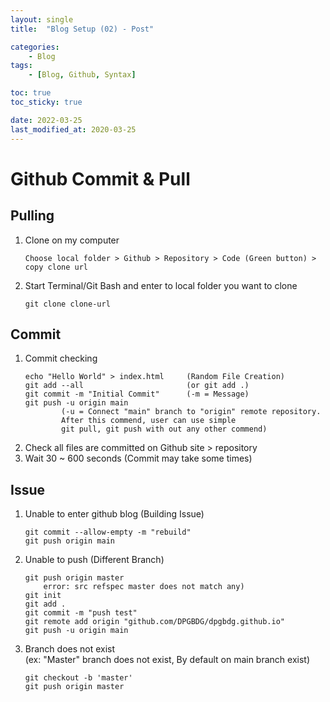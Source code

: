 ```yaml
---
layout: single
title:  "Blog Setup (02) - Post"

categories:
    - Blog
tags:
    - [Blog, Github, Syntax]

toc: true
toc_sticky: true

date: 2022-03-25
last_modified_at: 2020-03-25
---
```



# Github Commit & Pull
## Pulling  
1. Clone on my computer   
    ```
    Choose local folder > Github > Repository > Code (Green button) > copy clone url
    ```
1. Start Terminal/Git Bash and enter to local folder you want to clone
    ```
    git clone clone-url
    ```

## Commit
1. Commit checking
     ```
     echo "Hello World" > index.html     (Random File Creation)
     git add --all                       (or git add .)
     git commit -m "Initial Commit"      (-m = Message)
     git push -u origin main      
             (-u = Connect "main" branch to "origin" remote repository.
             After this commend, user can use simple 
             git pull, git push with out any other commend)      
     ```
 1. Check all files are committed on Github site > repository
 2. Wait 30 ~ 600 seconds (Commit may take some times) 

## Issue  
 1. Unable to enter github blog  (Building Issue)
     ```
     git commit --allow-empty -m "rebuild"
     git push origin main
     ```
 2. Unable to push   (Different Branch)
     ```
     git push origin master
         error: src refspec master does not match any)
     git init
     git add .
     git commit -m "push test"
     git remote add origin "github.com/DPGBDG/dpgbdg.github.io"
     git push -u origin main
 3. Branch does not exist  
     (ex: "Master" branch does not exist, By default on main branch exist)
     ```
     git checkout -b 'master'
     git push origin master
     ```
